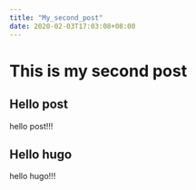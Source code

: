 ```yaml
---
title: "My_second_post"
date: 2020-02-03T17:03:08+08:00
---
```

# This is my second post

## Hello post
hello post!!!

## Hello hugo
hello hugo!!!

